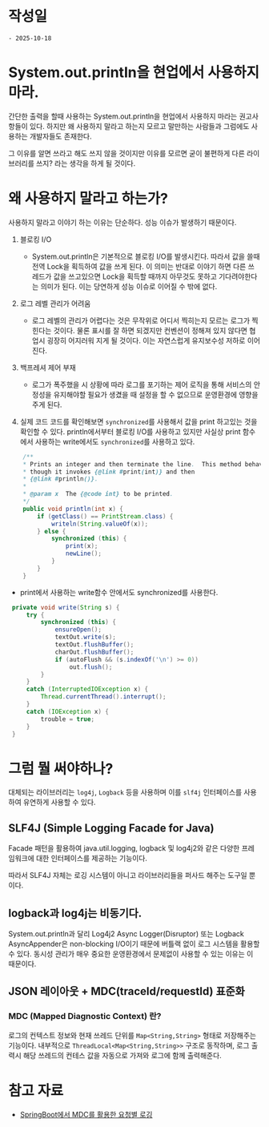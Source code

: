 # 작성일

    - 2025-10-18

# System.out.println을 현업에서 사용하지 마라.

간단한 출력을 할때 사용하는 System.out.println을 현업에서 사용하지 마라는 권고사항들이 있다. 하지만 왜 사용하지 말라고 하는지 모르고 말만하는 사람들과 그럼에도 사용하는 개발자들도 존재한다.

그 이유를 알면 쓰라고 해도 쓰지 않을 것이지만 이유를 모르면 굳이 불편하게 다른 라이브러리를 쓰지? 라는 생각을 하게 될 것이다.

# 왜 사용하지 말라고 하는가?

사용하지 말라고 이야기 하는 이유는 단순하다. 성능 이슈가 발생하기 때문이다.

1.  블로킹 I/O

    - System.out.println은 기본적으로 블로킹 I/O를 발생시킨다. 따라서 값을 쓸때 전역 Lock을 획득하여 값을 쓰게 된다. 이 의미는 반대로 이야기 하면 다른 쓰레드가 값을 쓰고있으면 Lock을 획득할 때까지 아무것도 못하고 기다려야한다는 의미가 된다. 이는 당연하게 성능 이슈로 이어질 수 밖에 없다.

1.  로그 레벨 관리가 어려움

    - 로그 레벨의 관리가 어렵다는 것은 무작위로 어디서 찍히는지 모르는 로그가 찍힌다는 것이다. 물론 표시를 잘 하면 되겠지만 컨벤션이 정해져 있지 않다면 협업시 굉장히 어지러워 지게 될 것이다.
      이는 자연스럽게 유지보수성 저하로 이어진다.

1.  백프레셔 제어 부재

    - 로그가 폭주했을 시 상황에 따라 로그를 포기하는 제어 로직을 통해 서비스의 안정성을 유지해야할 필요가 생겼을 때 설정을 할 수 없으므로 운영환경에 영향을 주게 된다.

1.  실제 코드
    코드를 확인해보면 `synchronized`를 사용해서 값을 print 하고있는 것을 확인할 수 있다. println에서부터 블로킹 I/O를 사용하고 있지만 사실상 print 함수에서 사용하는 write에서도 `synchronized`를 사용하고 있다.

```java
    /**
    * Prints an integer and then terminate the line.  This method behaves as
    * though it invokes {@link #print(int)} and then
    * {@link #println()}.
    *
    * @param x  The {@code int} to be printed.
    */
    public void println(int x) {
        if (getClass() == PrintStream.class) {
            writeln(String.valueOf(x));
        } else {
            synchronized (this) {
                print(x);
                newLine();
            }
        }
    }
```

- print에서 사용하는 write함수 안에서도 synchronized를 사용한다.

```java
 private void write(String s) {
     try {
         synchronized (this) {
             ensureOpen();
             textOut.write(s);
             textOut.flushBuffer();
             charOut.flushBuffer();
             if (autoFlush && (s.indexOf('\n') >= 0))
                 out.flush();
         }
     }
     catch (InterruptedIOException x) {
         Thread.currentThread().interrupt();
     }
     catch (IOException x) {
         trouble = true;
     }
 }
```

# 그럼 뭘 써야하나?

대체되는 라이브러리는 `log4j`, `Logback` 등을 사용하며 이를 `slf4j` 인터페이스를 사용하여 유연하게 사용할 수 있다.

## SLF4J (Simple Logging Facade for Java)

Facade 패턴을 활용하여 java.util.logging, logback 및 log4j2와 같은 다양한 프레임워크에 대한 인터페이스를 제공하는 기능이다.

따라서 SLF4J 자체는 로깅 시스템이 아니고 라이브러리들을 퍼사드 해주는 도구일 뿐이다.

## logback과 log4j는 비동기다.

System.out.println과 달리
Log4j2 Async Logger(Disruptor) 또는 Logback AsyncAppender은 non-blocking I/O이기 때문에 버틀랙 없이 로그 시스템을 활용할 수 있다.
동시성 관리가 매우 중요한 운영환경에서 문제없이 사용할 수 있는 이유는 이 때문이다.

## JSON 레이아웃 + MDC(traceId/requestId) 표준화

### MDC (Mapped Diagnostic Context) 란?

로그의 컨텍스트 정보와 현재 쓰레드 단위를 `Map<String,String>` 형태로 저장해주는 기능이다. 내부적으로 `ThreadLocal<Map<String,String>>` 구조로 동작하며, 로그 출력시 해당 쓰레드의 컨테스 값을 자동으로 가져와 로그에 함께 출력해준다.

# 참고 자료

- [SpringBoot에서 MDC를 활용한 요청별 로깅](https://velog.io/@shwj203/Spring-Boot%EC%97%90%EC%84%9C-MDC%EB%A5%BC-%ED%99%9C%EC%9A%A9%ED%95%9C-%EC%9A%94%EC%B2%AD%EB%B3%84-%EB%A1%9C%EA%B7%B8-%EC%B6%94%EC%A0%81-%EB%B0%8F-%EB%B0%94%EB%94%94-%EB%A1%9C%EA%B9%85)
